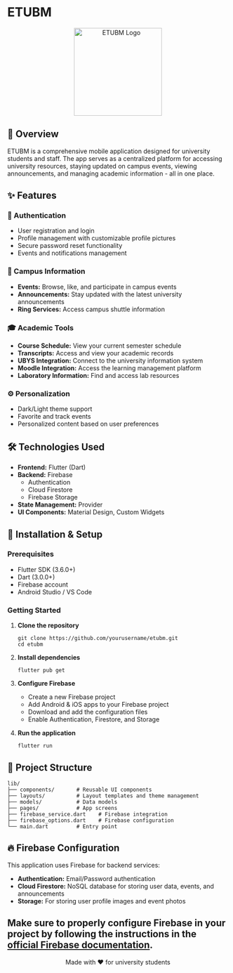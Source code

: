 # ETUBM 

<p align="center">
  <img src="assets/logo.png" alt="ETUBM Logo" width="200"/>
</p>

## 📱 Overview

ETUBM is a comprehensive mobile application designed for university students and staff. The app serves as a centralized platform for accessing university resources, staying updated on campus events, viewing announcements, and managing academic information - all in one place.

## ✨ Features

### 🔐 Authentication
- User registration and login
- Profile management with customizable profile pictures
- Secure password reset functionality
- Events and notifications management
  
### 📢 Campus Information
- **Events:** Browse, like, and participate in campus events
- **Announcements:** Stay updated with the latest university announcements
- **Ring Services:** Access campus shuttle information

### 🎓 Academic Tools
- **Course Schedule:** View your current semester schedule
- **Transcripts:** Access and view your academic records
- **UBYS Integration:** Connect to the university information system
- **Moodle Integration:** Access the learning management platform
- **Laboratory Information:** Find and access lab resources

### ⚙️ Personalization
- Dark/Light theme support
- Favorite and track events
- Personalized content based on user preferences

## 🛠️ Technologies Used

- **Frontend:** Flutter (Dart)
- **Backend:** Firebase
  - Authentication
  - Cloud Firestore
  - Firebase Storage
- **State Management:** Provider
- **UI Components:** Material Design, Custom Widgets

## 🚀 Installation & Setup

### Prerequisites
- Flutter SDK (3.6.0+)
- Dart (3.0.0+)
- Firebase account
- Android Studio / VS Code

### Getting Started

1. **Clone the repository**
   ```
   git clone https://github.com/yourusername/etubm.git
   cd etubm
   ```

2. **Install dependencies**
   ```
   flutter pub get
   ```

3. **Configure Firebase**
   - Create a new Firebase project
   - Add Android & iOS apps to your Firebase project
   - Download and add the configuration files
   - Enable Authentication, Firestore, and Storage

4. **Run the application**
   ```
   flutter run
   ```

## 📁 Project Structure

```
lib/
├── components/       # Reusable UI components
├── layouts/          # Layout templates and theme management
├── models/           # Data models
├── pages/            # App screens
├── firebase_service.dart    # Firebase integration
├── firebase_options.dart    # Firebase configuration
└── main.dart         # Entry point
```

## 🔥 Firebase Configuration

This application uses Firebase for backend services:

- **Authentication:** Email/Password authentication
- **Cloud Firestore:** NoSQL database for storing user data, events, and announcements
- **Storage:** For storing user profile images and event photos

Make sure to properly configure Firebase in your project by following the instructions in the [official Firebase documentation](https://firebase.google.com/docs/flutter/setup).
---

<p align="center">
  Made with ❤️ for university students
</p>
